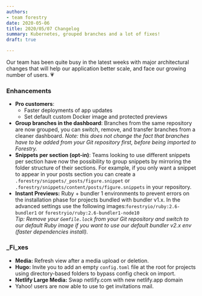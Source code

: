 ```yaml
---
authors:
- team forestry
date: 2020-05-06
title: 2020/05/07 Changelog
summary: Kubernetes, grouped branches and a lot of fixes!
draft: true

---
```

Our team has been quite busy in the latest weeks with major architectural changes that will help our application better scale, and face our growing number of users. 💗

### Enhancements

* **Pro customers**:
  * Faster deployments of app updates
  * Set default custom Docker image and protected previews
* **Group branches in the dashboard**: Branches from the same repository are now grouped, you can switch, remove, and transfer branches from a cleaner dashboard. _Note: this does not change the fact that branches have to be added from your Git repository first, before being imported to Forestry._
* **Snippets per section (opt-in)**: Teams looking to use different snippets per section have now the possibility to group snippets by mirroring the folder structure of their sections. For example, if you only want a snippet to appear in your posts section you can create a `.forestry/snippets/_posts/figure.snippet` or `.forestry/snippets/content/posts/figure.snippets` in your repository.
* **Instant Previews:** Ruby + bundler 1 environments to prevent errors on the installation phase for projects bundled with bundler v1.x. In the advanced settings use the following images:`forestryio/ruby:2.6-bundler1` or `forestryio/ruby:2.6-bundler1-node10`  
  _Tip: Remove your `Gemfile.lock` from your Git repository and switch to our default Ruby image if you want to use our default bundler v2.x env (faster dependencies install)._

### _Fi_xes

* **Media:** Refresh view after a media upload or deletion.
* **Hugo:** Invite you to add an empty `config.toml` file at the root for projects using directory-based folders to bypass config check on import.
* **Netlify Large Media:** Swap netlify.com with new netlify.app domain
* Yahoo! users are now able to use to get invitations mail.